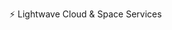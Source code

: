 ⚡ Lightwave Cloud & Space Services

<!---
LightwaveCloud/LightwaveCloud is a ✨ special ✨ repository because its `README.md` (this file) appears on your GitHub profile.
You can click the Preview link to take a look at your changes.
--->
